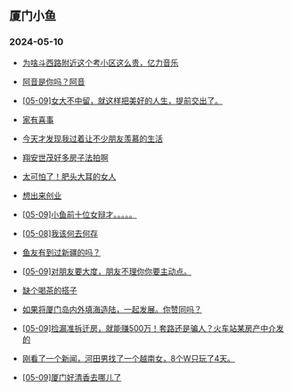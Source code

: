 ## 厦门小鱼 
### 2024-05-10

+ [为啥斗西路附近这个考小区这么贵，亿力音乐](http://bbs.xmfish.com/read-htm-tid-18187596.html)

+ [阿音是你吗？阿音](http://bbs.xmfish.com/read-htm-tid-18187603.html)

+ [[05-09]女大不中留，就这样把美好的人生，提前交出了。](http://bbs.xmfish.com/read-htm-tid-18187790.html)

+ [家有喜事](http://bbs.xmfish.com/read-htm-tid-18187664.html)

+ [今天才发现我过着让不少朋友羡慕的生活](http://bbs.xmfish.com/read-htm-tid-18187742.html)

+ [翔安世茂好多房子法拍啊](http://bbs.xmfish.com/read-htm-tid-18187772.html)

+ [太可怕了！肥头大耳的女人](http://bbs.xmfish.com/read-htm-tid-18187770.html)

+ [想出来创业](http://bbs.xmfish.com/read-htm-tid-18187629.html)

+ [[05-09]小鱼前十位女辩才。。。。。](http://bbs.xmfish.com/read-htm-tid-18187782.html)

+ [[05-08]我该何去何存](http://bbs.xmfish.com/read-htm-tid-18187601.html)

+ [鱼友有到过新疆的吗？](http://bbs.xmfish.com/read-htm-tid-18187723.html)

+ [[05-09]对朋友要大度，朋友不理你你要主动点。](http://bbs.xmfish.com/read-htm-tid-18187761.html)

+ [缺个喝茶的搭子](http://bbs.xmfish.com/read-htm-tid-18187748.html)

+ [如果将厦门岛内外填海造陆，一起发展。你赞同吗？](http://bbs.xmfish.com/read-htm-tid-18187622.html)

+ [[05-09]捡漏准拆迁房，就能赚500万！套路还是骗人？火车站某房产中介发的](http://bbs.xmfish.com/read-htm-tid-18187894.html)

+ [刚看了一个新闻，河田男找了一个越南女，8个W只玩了4天。](http://bbs.xmfish.com/read-htm-tid-18187948.html)

+ [[05-09]厦门好清香去哪儿了](http://bbs.xmfish.com/read-htm-tid-18187911.html)


